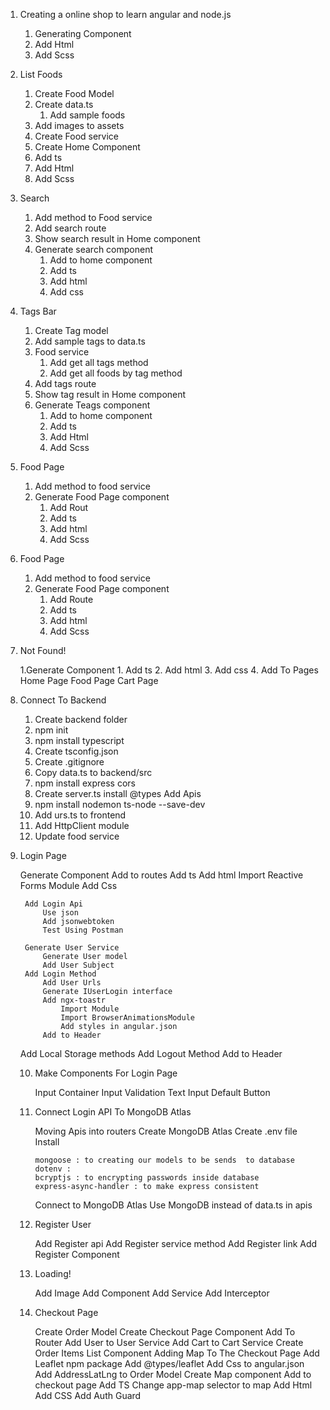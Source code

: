 1. Creating a online shop to learn angular and node.js
    1. Generating Component 
    2. Add Html
    3. Add Scss
2. List Foods
    1. Create Food Model
    2. Create data.ts
        1. Add sample foods
    3. Add images to assets
    4. Create Food service
    5. Create Home Component
    1. Add ts
    2. Add Html
    3. Add Scss
3. Search 
    1. Add method to Food service
    2. Add search route
    3. Show search result in Home component
    4. Generate search component
        1. Add to home component
        2. Add ts
        3. Add html
        4. Add css
    
4. Tags Bar
    1. Create Tag model
    2. Add sample tags to data.ts
    3. Food service 
        1. Add get all tags method
        2. Add get all foods by tag method
    4. Add tags route
    5. Show tag result in Home component
    6. Generate Teags component 
        1. Add to home component
        2. Add ts 
        3. Add Html
        4. Add Scss

5. Food Page
    1. Add method to food service
    2. Generate Food Page component
        1. Add Rout
        2. Add ts
        3. Add html 
        4. Add Scss

6. Food Page

    1. Add method to food service
    2. Generate Food Page component
        1. Add Route
        2. Add ts
        3. Add html 
        4. Add Scss

7. Not Found!

    1.Generate Component
        1. Add ts
        2. Add html
        3. Add css
        4. Add To Pages
            Home Page
            Food Page
            Cart Page

8. Connect To Backend

    1. Create backend folder
    2. npm init
    3. npm install typescript
    4. Create tsconfig.json
    5. Create .gitignore
    6. Copy data.ts to backend/src
    7. npm install express cors
    8. Create server.ts
        install @types
        Add Apis
    9. npm install nodemon ts-node --save-dev
    10. Add urs.ts to frontend
    11. Add HttpClient module
    12. Update food service

9. Login Page

    Generate Component
        Add to routes
        Add ts
        Add html
            Import Reactive Forms Module
        Add Css
        
        Add Login Api
            Use json
            Add jsonwebtoken
            Test Using Postman
       
        Generate User Service
            Generate User model
            Add User Subject
        Add Login Method
            Add User Urls
            Generate IUserLogin interface
            Add ngx-toastr
                Import Module
                Import BrowserAnimationsModule
                Add styles in angular.json
            Add to Header
    Add Local Storage methods
    Add Logout Method
        Add to Header
    
    10. Make Components For Login Page

        Input Container
        Input Validation
        Text Input
        Default Button
    
    11. Connect Login API To MongoDB Atlas

        Moving Apis into routers
        Create MongoDB Atlas
        Create .env file
        Install
          
            mongoose : to creating our models to be sends  to database
            dotenv : 
            bcryptjs : to encrypting passwords inside database
            express-async-handler : to make express consistent 
        Connect to MongoDB Atlas
        Use MongoDB instead of data.ts in apis

    12. Register User

        Add Register api
        Add Register service method
        Add Register link
        Add Register Component

    13. Loading!

        Add Image
        Add Component
        Add Service
        Add Interceptor

    14. Checkout Page

        Create Order Model
        Create Checkout Page Component
            Add To Router
        Add User to User Service
        Add Cart to Cart Service
        Create Order Items List Component
        Adding Map To The Checkout Page
            Add Leaflet npm package
                Add @types/leaflet
                Add Css to angular.json
            Add AddressLatLng to Order Model
            Create Map component
                Add to checkout page
                Add TS
                    Change app-map selector to map
            Add Html
            Add CSS
        Add Auth Guard